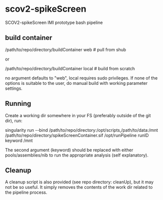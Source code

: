 # scov2-spikeScreen
SCOV2-spikeScreen IMI prototype bash pipeline

## build container

/path/to/repo/directory/buildContainer web # pull from shub

or

/path/to/repo/directory/buildContainer local # build from scratch

no argument defaults to "web", local requires sudo privileges. If none of the options is suitable to the user, do manual build with working parameter settings. 

## Running

Create a working dir somewhere in your FS (preferably outside of the git dir), run:

singularity run --bind /path/to/repo/directory:/opt/scripts,/path/to/data:/mnt /path/to/repo/directory/spikeScreenContainer.sif /opt/runPipeline runID keyword /mnt

The second argument (keyword) should be replaced with either pools/assemblies/nib to run the appropriate analysis (self explanatory).

## Cleanup

A cleanup script is also provided (see repo directory: cleanUp), but it may not be so useful. It simply removes the contents of the work dir related to the pipeline process.


